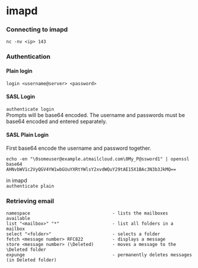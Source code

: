# imapd  

### Connecting to imapd  
`nc -nv <ip> 143`  

### Authentication

#### Plain login 
`login <username@server> <password>`  

#### SASL Login
`authenticate login`  
Prompts will be base64 encoded.  The username and passwords must be base64 encoded and entered separately.  

#### SASL Plain Login  

First base64 encode the username and password together.
```
echo -en "\0someuser@example.atmailcloud.com\0My_P@ssword1" | openssl base64
AHNvbWV1c2VyQGV4YW1wbGUuYXRtYWlsY2xvdWQuY29tAE15X1BAc3N3b3JkMQ==
```
in imapd  
`authenticate plain` 

### Retrieving email  
```
namespace                               - lists the mailboxes available
list "<mailbox>" "*"                    - list all folders in a mailbox
select "<folder>"                       - selects a folder  
fetch <message number> RFC822           - displays a message  
store <message number> (\Deleted)       - moves a message to the \Deleted folder
expunge                                 - permanently deletes messages (in Deleted folder)
```

